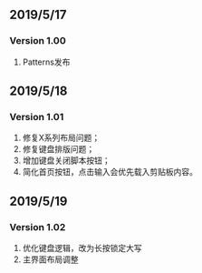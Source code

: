 ## 2019/5/17
### Version 1.00
1. Patterns发布

## 2019/5/18
### Version 1.01
1. 修复X系列布局问题；
2. 修复键盘排版问题；
3. 增加键盘关闭脚本按钮；
4. 简化首页按钮，点击输入会优先载入剪贴板内容。

## 2019/5/19
### Version 1.02
1. 优化键盘逻辑，改为长按锁定大写
2. 主界面布局调整
